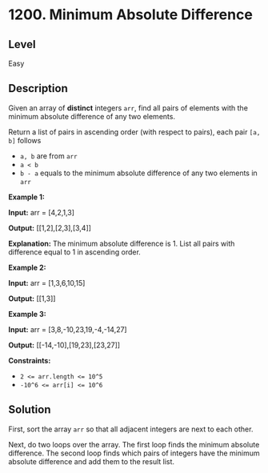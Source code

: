# 1200. Minimum Absolute Difference
## Level
Easy

## Description
Given an array of **distinct** integers `arr`, find all pairs of elements with the minimum absolute difference of any two elements. 

Return a list of pairs in ascending order (with respect to pairs), each pair `[a, b]` follows

* `a, b` are from `arr`
* `a < b`
* `b - a` equals to the minimum absolute difference of any two elements in `arr`

**Example 1:**

**Input:** arr = [4,2,1,3]

**Output:** [[1,2],[2,3],[3,4]]

**Explanation:** The minimum absolute difference is 1. List all pairs with difference equal to 1 in ascending order.

**Example 2:**

**Input:** arr = [1,3,6,10,15]

**Output:** [[1,3]]

**Example 3:**

**Input:** arr = [3,8,-10,23,19,-4,-14,27]

**Output:** [[-14,-10],[19,23],[23,27]]

**Constraints:**

* `2 <= arr.length <= 10^5`
* `-10^6 <= arr[i] <= 10^6`

## Solution
First, sort the array `arr` so that all adjacent integers are next to each other.

Next, do two loops over the array. The first loop finds the minimum absolute difference. The second loop finds which pairs of integers have the minimum absolute difference and add them to the result list.
